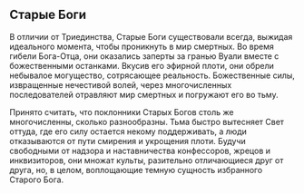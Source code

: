 ## Старые Боги
В отличии от Триединства, Старые Боги существовали всегда, выжидая идеального момента, чтобы проникнуть в мир смертных. Во время гибели Бога-Отца, они оказались заперты за гранью Вуали вместе с божественными останками. Вкусив его эфирной плоти, они обрели небывалое могущество, сотрясающее реальность. Божественные силы, извращенные нечестивой волей, через многочисленных последователей отравляют мир смертных и погружают его во тьму.

Принято считать, что поклонники Старых Богов столь же многочисленны, сколько разнообразны. Тьма быстро вытесняет Свет оттуда, где его силу остается некому поддерживать, а люди отказываются от пути смирения и укрощения плоти. Будучи свободными от надзора и наставничества конфессоров, жрецов и инквизиторов, они множат культы, разительно отличающиеся друг от друга, но, в целом, воплощающие темную сущность избранного Старого Бога.